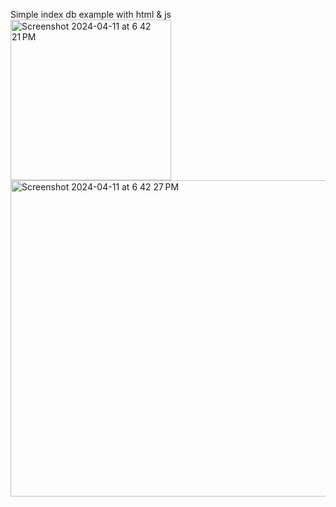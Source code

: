 Simple index db example with html & js
<img width="257" alt="Screenshot 2024-04-11 at 6 42 21 PM" src="https://github.com/prasanth35/indexedDB-js/assets/51688671/6d612952-194e-456e-bd89-ee2b590485e3">
<img width="506" alt="Screenshot 2024-04-11 at 6 42 27 PM" src="https://github.com/prasanth35/indexedDB-js/assets/51688671/13974b73-4bdd-4c9b-b3e1-812485cea008">
